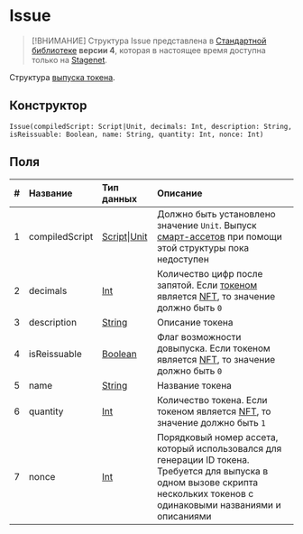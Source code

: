 # Issue

> [!ВНИМАНИЕ]
> Структура Issue представлена в [Стандартной библиотеке](/ride/script/standard-library.md) **версии 4**, которая в настоящее время доступна только на [Stagenet](/blockchain/blockchain-network/stage-network.md).

Структура [выпуска токена](/blockchain/transaction-type/issue-transaction.md).

## Конструктор

```ride
Issue(compiledScript: Script|Unit, decimals: Int, description: String, isReissuable: Boolean, name: String, quantity: Int, nonce: Int)
```

## Поля

| # | Название | Тип данных | Описание |
| :--- | :--- | :--- | :--- |
| 1 | compiledScript | [Script](/ride/script.md)&#124;[Unit](/ride/data-types/unit.md) | Должно быть установлено значение `Unit`. Выпуск [смарт-ассетов](/blockchain/token/smart-asset.md) при помощи этой структуры пока недоступен |
| 2 | decimals | [Int](/ride/data-types/int.md) | Количество цифр после запятой. Если [токеном](/blockchain/token.md) является [NFT](/blockchain/token/non-fungible-token.md), то значение должно быть `0` |
| 3 | description | [String](/ride/data-types/string.md) | Описание токена |
| 4 | isReissuable | [Boolean](/ride/data-types/boolean.md) | Флаг возможности довыпуска. Если токеном является [NFT](/blockchain/token/non-fungible-token.md), то значение должно быть `0` |
| 5 | name | [String](/ride/data-types/string.md) | Название токена |
| 6 | quantity | [Int](/ride/data-types/int.md) | Количество токена. Если токеном является [NFT](/blockchain/token/non-fungible-token.md), то значение должно быть `1` |
| 7 | nonce | [Int](/ride/data-types/int.md) | Порядковый номер ассета, который использовался для генерации ID токена. Требуется для выпуска в одном вызове скрипта нескольких токенов с одинаковыми названиями и описаниями |

